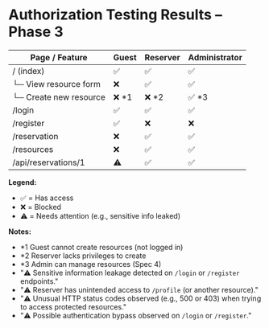# Authorization Testing Results – Phase 3

| Page / Feature             | Guest | Reserver | Administrator |
|---------------------------|--------|----------|----------------|
| / (index)                 | ✅     | ✅       | ✅              |
| └─ View resource form     | ❌     | ✅       | ✅              |
| └─ Create new resource    | ❌ *1  | ❌ *2    | ✅ *3           |
| /login                    | ✅     | ✅       | ✅              |
| /register                 | ✅     | ❌       | ❌              |
| /reservation              | ❌     | ✅       | ✅              |
| /resources                | ❌     | ✅       | ✅              |
| /api/reservations/1       | ⚠️     | ✅       | ✅              |

**Legend:**
- ✅ = Has access
- ❌ = Blocked
- ⚠️ = Needs attention (e.g., sensitive info leaked)

**Notes:**
- *1 Guest cannot create resources (not logged in)
- *2 Reserver lacks privileges to create
- *3 Admin can manage resources (Spec 4)
- "⚠️ Sensitive information leakage detected on `/login` or `/register` endpoints."
- "⚠️ Reserver has unintended access to `/profile` (or another resource)."
- "⚠️ Unusual HTTP status codes observed (e.g., 500 or 403) when trying to access protected resources."
- "⚠️ Possible authentication bypass observed on `/login` or `/register`."


